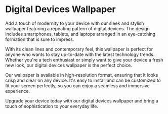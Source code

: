 <!--
Write me markdown content of website with wallpaper:

"A wallpaper featuring a repeating pattern of sleek and modern digital devices, such as smartphones, tablets, and laptops."

The header of the page should not be copy of the text but rather a real content of the website which is using this wallpaper.
-->

<!--font:Poppins-->

# Digital Devices Wallpaper

Add a touch of modernity to your device with our sleek and stylish wallpaper featuring a repeating pattern of digital devices. The design includes smartphones, tablets, and laptops arranged in an eye-catching formation that is sure to impress.

With its clean lines and contemporary feel, this wallpaper is perfect for anyone who wants to stay up-to-date with the latest technology trends. Whether you're a tech enthusiast or simply want to give your device a fresh new look, our digital devices wallpaper is the perfect choice.

Our wallpaper is available in high-resolution format, ensuring that it looks crisp and clear on any device. It's easy to install and can be customized to fit your screen perfectly, so you can enjoy a seamless and immersive experience.

Upgrade your device today with our digital devices wallpaper and bring a touch of sophistication to your everyday life.
